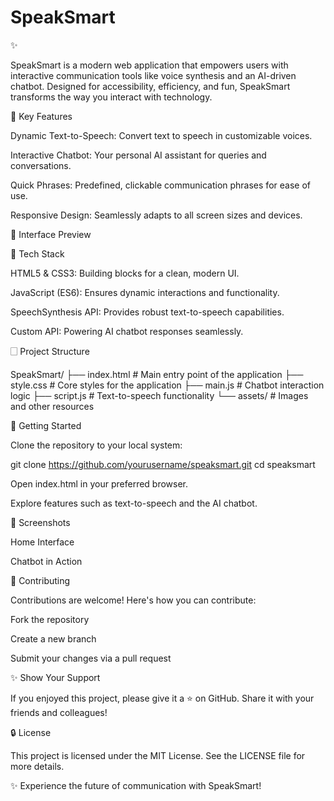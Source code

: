 <h1>SpeakSmart</h1> ✨

SpeakSmart is a modern web application that empowers users with interactive communication tools like voice synthesis and an AI-driven chatbot. Designed for accessibility, efficiency, and fun, SpeakSmart transforms the way you interact with technology.

🚀 Key Features

Dynamic Text-to-Speech: Convert text to speech in customizable voices.

Interactive Chatbot: Your personal AI assistant for queries and conversations.

Quick Phrases: Predefined, clickable communication phrases for ease of use.

Responsive Design: Seamlessly adapts to all screen sizes and devices.

🎨 Interface Preview



🔧 Tech Stack

HTML5 & CSS3: Building blocks for a clean, modern UI.

JavaScript (ES6): Ensures dynamic interactions and functionality.

SpeechSynthesis API: Provides robust text-to-speech capabilities.

Custom API: Powering AI chatbot responses seamlessly.

🗌 Project Structure

SpeakSmart/
├── index.html       # Main entry point of the application
├── style.css        # Core styles for the application
├── main.js         # Chatbot interaction logic
├── script.js       # Text-to-speech functionality
└── assets/        # Images and other resources

📘 Getting Started

Clone the repository to your local system:

git clone https://github.com/yourusername/speaksmart.git
cd speaksmart

Open index.html in your preferred browser.

Explore features such as text-to-speech and the AI chatbot.

📸 Screenshots

Home Interface



Chatbot in Action



🤝 Contributing

Contributions are welcome! Here's how you can contribute:

Fork the repository

Create a new branch

Submit your changes via a pull request

✨ Show Your Support

If you enjoyed this project, please give it a ⭐ on GitHub. Share it with your friends and colleagues!

🔒 License

This project is licensed under the MIT License. See the LICENSE file for more details.

✨ Experience the future of communication with SpeakSmart!

